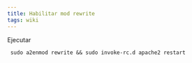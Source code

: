 ```yaml
---
title: Habilitar mod rewrite
tags: wiki
---
```


Ejecutar

     sudo a2enmod rewrite && sudo invoke-rc.d apache2 restart
